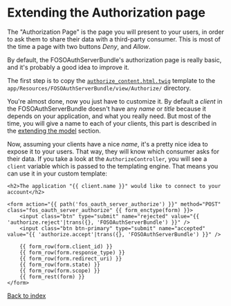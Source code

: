 Extending the Authorization page
================================

The "Authorization Page" is the page you will present to your users, in order to ask them to share their
data with a third-party consumer. This is most of the time a page with two buttons _Deny_, and _Allow_.

By default, the FOSOAuthServerBundle's authorization page is really basic, and it's probably a good idea to improve it.

The first step is to copy the [`authorize_content.html.twig`](https://github.com/FriendsOfSymfony/FOSOAuthServerBundle/blob/master/Resources/views/Authorize/authorize_content.html.twig) template to the `app/Resources/FOSOAuthServerBundle/view/Authorize/` directory.

You're almost done, now you just have to customize it. By default a _client_ in the FOSOAuthServerBundle
doesn't have any _name_ or _title_ because it depends on your application, and what you really need.
But most of the time, you will give a name to each of your clients, this part is described in the [extending the model](extending_the_model.md) section.

Now, assuming your clients have a nice _name_, it's a pretty nice idea to expose it to your
users. That way, they will know which consumer asks for their data. If you take a look at the `AuthorizeController`,
you will see a `client` variable which is passed to the templating engine. That means you can use it in your custom template:

``` html+jinja
<h2>The application "{{ client.name }}" would like to connect to your account</h2>

<form action="{{ path('fos_oauth_server_authorize') }}" method="POST" class="fos_oauth_server_authorize" {{ form_enctype(form) }}>
    <input class="btn" type="submit" name="rejected" value="{{ 'authorize.reject'|trans({}, 'FOSOAuthServerBundle') }}" />
    <input class="btn btn-primary" type="submit" name="accepted" value="{{ 'authorize.accept'|trans({}, 'FOSOAuthServerBundle') }}" />

    {{ form_row(form.client_id) }}
    {{ form_row(form.response_type) }}
    {{ form_row(form.redirect_uri) }}
    {{ form_row(form.state) }}
    {{ form_row(form.scope) }}
    {{ form_rest(form) }}
</form>
```

[Back to index](https://github.com/FriendsOfSymfony/FOSOAuthServerBundle/blob/master/README.md)
